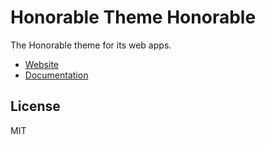 # Honorable Theme Honorable

The Honorable theme for its web apps.

- [Website](https://honorable.design)
- [Documentation](https://docs.honorable.design)

## License

MIT

